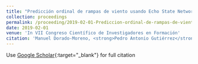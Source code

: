 ```yaml
---
title: "Predicción ordinal de rampas de viento usando Echo State Networks de complejidad reducida"
collection: proceedings
permalink: /proceeding/2019-02-01-Prediccion-ordinal-de-rampas-de-viento-usando-Echo-State-Networks-de-complejidad-reducida
date: 2019-02-01
venue: 'In VII Congreso Científico de Investigadores en Formación'
citation: 'Manuel Dorado-Moreno, <strong>Pedro Antonio Gutiérrez</strong>, César Hervás-Martínez, &quot;Predicción ordinal de rampas de viento usando Echo State Networks de complejidad reducida.&quot; In VII Congreso Científico de Investigadores en Formación, Creando Redes Doctorales Vol. VII: Investiga y Comunica, Vol. III, 2019, Córdoba, Spain, pp.629--632.'
---
```

Use [Google Scholar](https://scholar.google.com/scholar?q=Prediccion+ordinal+de+rampas+de+viento+usando+Echo+State+Networks+de+complejidad+reducida){:target="_blank"} for full citation